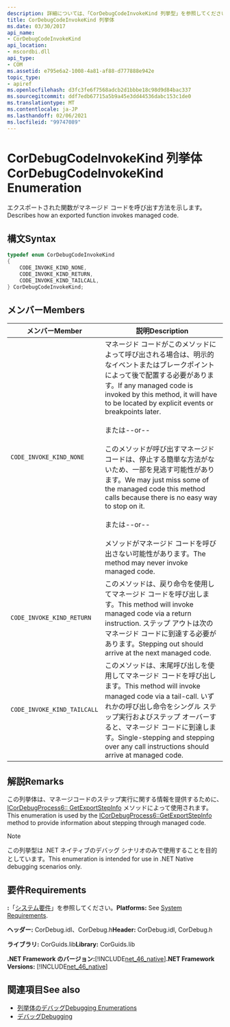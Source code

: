 ```yaml
---
description: 詳細については、「CorDebugCodeInvokeKind 列挙型」を参照してください。
title: CorDebugCodeInvokeKind 列挙体
ms.date: 03/30/2017
api_name:
- CorDebugCodeInvokeKind
api_location:
- mscordbi.dll
api_type:
- COM
ms.assetid: e795e6a2-1008-4a81-af88-d777888e942e
topic_type:
- apiref
ms.openlocfilehash: d3fc3fe6f7568adcb2d1bbbe18c98d9d84bac337
ms.sourcegitcommit: ddf7edb67715a5b9a45e3dd44536dabc153c1de0
ms.translationtype: MT
ms.contentlocale: ja-JP
ms.lasthandoff: 02/06/2021
ms.locfileid: "99747089"
---
```

# <a name="cordebugcodeinvokekind-enumeration"></a><span data-ttu-id="b98bd-103">CorDebugCodeInvokeKind 列挙体</span><span class="sxs-lookup"><span data-stu-id="b98bd-103">CorDebugCodeInvokeKind Enumeration</span></span>

<span data-ttu-id="b98bd-104">エクスポートされた関数がマネージド コードを呼び出す方法を示します。</span><span class="sxs-lookup"><span data-stu-id="b98bd-104">Describes how an exported function invokes managed code.</span></span>  
  
## <a name="syntax"></a><span data-ttu-id="b98bd-105">構文</span><span class="sxs-lookup"><span data-stu-id="b98bd-105">Syntax</span></span>  
  
```cpp  
typedef enum CorDebugCodeInvokeKind  
{  
    CODE_INVOKE_KIND_NONE,
    CODE_INVOKE_KIND_RETURN,
    CODE_INVOKE_KIND_TAILCALL,
} CorDebugCodeInvokeKind;  
```  
  
## <a name="members"></a><span data-ttu-id="b98bd-106">メンバー</span><span class="sxs-lookup"><span data-stu-id="b98bd-106">Members</span></span>  
  
|<span data-ttu-id="b98bd-107">メンバー</span><span class="sxs-lookup"><span data-stu-id="b98bd-107">Member</span></span>|<span data-ttu-id="b98bd-108">説明</span><span class="sxs-lookup"><span data-stu-id="b98bd-108">Description</span></span>|  
|------------|-----------------|  
|`CODE_INVOKE_KIND_NONE`|<span data-ttu-id="b98bd-109">マネージド コードがこのメソッドによって呼び出される場合は、明示的なイベントまたはブレークポイントによって後で配置する必要があります。</span><span class="sxs-lookup"><span data-stu-id="b98bd-109">If any managed code is invoked by this method, it will have to be located by explicit events or breakpoints later.</span></span><br /><br /> <span data-ttu-id="b98bd-110">または</span><span class="sxs-lookup"><span data-stu-id="b98bd-110">--or--</span></span><br /><br /> <span data-ttu-id="b98bd-111">このメソッドが呼び出すマネージド コードは、停止する簡単な方法がないため、一部を見逃す可能性があります。</span><span class="sxs-lookup"><span data-stu-id="b98bd-111">We may just miss some of the managed code this method calls because there is no easy way to stop on it.</span></span><br /><br /> <span data-ttu-id="b98bd-112">または</span><span class="sxs-lookup"><span data-stu-id="b98bd-112">--or--</span></span><br /><br /> <span data-ttu-id="b98bd-113">メソッドがマネージド コードを呼び出さない可能性があります。</span><span class="sxs-lookup"><span data-stu-id="b98bd-113">The method may never invoke managed code.</span></span>|  
|`CODE_INVOKE_KIND_RETURN`|<span data-ttu-id="b98bd-114">このメソッドは、戻り命令を使用してマネージド コードを呼び出します。</span><span class="sxs-lookup"><span data-stu-id="b98bd-114">This method will invoke managed code via a return instruction.</span></span> <span data-ttu-id="b98bd-115">ステップ アウトは次のマネージド コードに到達する必要があります。</span><span class="sxs-lookup"><span data-stu-id="b98bd-115">Stepping out should arrive at the next managed code.</span></span>|  
|`CODE_INVOKE_KIND_TAILCALL`|<span data-ttu-id="b98bd-116">このメソッドは、末尾呼び出しを使用してマネージド コードを呼び出します。</span><span class="sxs-lookup"><span data-stu-id="b98bd-116">This method will invoke managed code via a tail-call.</span></span> <span data-ttu-id="b98bd-117">いずれかの呼び出し命令をシングル ステップ実行およびステップ オーバーすると、マネージド コードに到達します。</span><span class="sxs-lookup"><span data-stu-id="b98bd-117">Single-stepping and stepping over any call instructions should arrive at managed code.</span></span>|  
  
## <a name="remarks"></a><span data-ttu-id="b98bd-118">解説</span><span class="sxs-lookup"><span data-stu-id="b98bd-118">Remarks</span></span>  

 <span data-ttu-id="b98bd-119">この列挙体は、マネージコードのステップ実行に関する情報を提供するために、 [ICorDebugProcess6:: GetExportStepInfo](icordebugprocess6-getexportstepinfo-method.md) メソッドによって使用されます。</span><span class="sxs-lookup"><span data-stu-id="b98bd-119">This enumeration is used by the [ICorDebugProcess6::GetExportStepInfo](icordebugprocess6-getexportstepinfo-method.md) method to provide information about stepping through managed code.</span></span>  
  
> [!NOTE]
> <span data-ttu-id="b98bd-120">この列挙型は .NET ネイティブのデバッグ シナリオのみで使用することを目的としています。</span><span class="sxs-lookup"><span data-stu-id="b98bd-120">This enumeration is intended for use in .NET Native debugging scenarios only.</span></span>  
  
## <a name="requirements"></a><span data-ttu-id="b98bd-121">要件</span><span class="sxs-lookup"><span data-stu-id="b98bd-121">Requirements</span></span>  

 <span data-ttu-id="b98bd-122">**:**「[システム要件](../../get-started/system-requirements.md)」を参照してください。</span><span class="sxs-lookup"><span data-stu-id="b98bd-122">**Platforms:** See [System Requirements](../../get-started/system-requirements.md).</span></span>  
  
 <span data-ttu-id="b98bd-123">**ヘッダー:** CorDebug.idl、CorDebug.h</span><span class="sxs-lookup"><span data-stu-id="b98bd-123">**Header:** CorDebug.idl, CorDebug.h</span></span>  
  
 <span data-ttu-id="b98bd-124">**ライブラリ:** CorGuids.lib</span><span class="sxs-lookup"><span data-stu-id="b98bd-124">**Library:** CorGuids.lib</span></span>  
  
 <span data-ttu-id="b98bd-125">**.NET Framework のバージョン:**[!INCLUDE[net_46_native](../../../../includes/net-46-native-md.md)]</span><span class="sxs-lookup"><span data-stu-id="b98bd-125">**.NET Framework Versions:** [!INCLUDE[net_46_native](../../../../includes/net-46-native-md.md)]</span></span>  
  
## <a name="see-also"></a><span data-ttu-id="b98bd-126">関連項目</span><span class="sxs-lookup"><span data-stu-id="b98bd-126">See also</span></span>

- [<span data-ttu-id="b98bd-127">列挙体のデバッグ</span><span class="sxs-lookup"><span data-stu-id="b98bd-127">Debugging Enumerations</span></span>](debugging-enumerations.md)
- [<span data-ttu-id="b98bd-128">デバッグ</span><span class="sxs-lookup"><span data-stu-id="b98bd-128">Debugging</span></span>](index.md)
